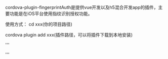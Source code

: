 cordova-plugin-fingerprintAuth是提供vue开发以及h5混合开发app的插件，主要功能是在iOS平台使用指纹识别授权功能。

使用方式：
cd xxx(你的项目路径)

cordova plugin add xxx(插件路径，可以将插件下载到本地安装)

'''
<script type="text/javascript" charset="utf-8" src="cordova.js"></script>
<script type="text/javascript" charset="utf-8">

function fingerprintAuthSdkPlugin() {
fingerprintAuth.isAvailable(success,error);
}
function success(msg){
alert(msg);
}
function error(msg){
alert(msg);
}
</script>
'''

